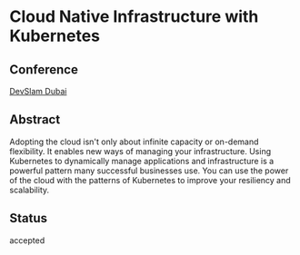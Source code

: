 # Cloud Native Infrastructure with Kubernetes

## Conference
[DevSlam Dubai](https://globaldevslam.com/)

## Abstract
Adopting the cloud isn't only about infinite capacity or on-demand flexibility.
It enables new ways of managing your infrastructure.
Using Kubernetes to dynamically manage applications and infrastructure is a powerful pattern many successful businesses use.
You can use the power of the cloud with the patterns of Kubernetes to improve your resiliency and scalability.

## Status
accepted
